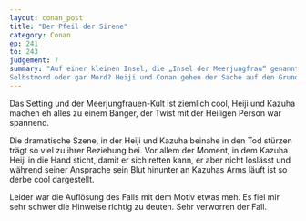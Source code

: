 ```yaml
---
layout: conan_post
title: "Der Pfeil der Sirene"
category: Conan
ep: 241
to: 243
judgement: 7
summary: "Auf einer kleinen Insel, die „Insel der Meerjungfrau“ genannt wird, kommt eine junge Frau ums Leben. War es ein Unfall,
Selbstmord oder gar Mord? Heiji und Conan gehen der Sache auf den Grund."
---
```


Das Setting und der Meerjungfrauen-Kult ist ziemlich cool, Heiji und Kazuha machen eh alles zu einem Banger, der Twist
mit der Heiligen Person war spannend.

Die dramatische Szene, in der Heiji und Kazuha beinahe in den Tod stürzen trägt so viel zu ihrer Beziehung bei. Vor
allem der Moment, in dem Kazuha Heiji in die Hand sticht, damit er sich retten kann, er aber nicht loslässt und während
seiner Ansprache sein Blut hinunter an Kazuhas Arms läuft ist so derbe cool dargestellt.

Leider war die Auflösung des Falls mit dem Motiv etwas meh. Es fiel mir sehr schwer die Hinweise richtig zu deuten. Sehr
verworren der Fall.